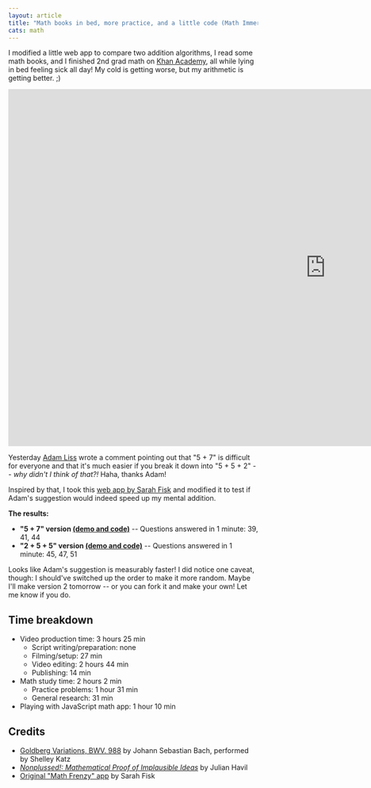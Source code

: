 ```yaml
---
layout: article
title: "Math books in bed, more practice, and a little code (Math Immersion Month Day 5)"
cats: math
---
```


I modified a little web app to compare two addition algorithms, I read some math books, and I finished 2nd grad math on [Khan Academy](https://www.khanacademy.org/), all while lying in bed feeling sick all day! My cold is getting worse, but my arithmetic is getting better. ;)

<iframe width="1280" height="720" src="https://www.youtube.com/embed/R_eulehhV6M?controls=0" frameborder="0" allowfullscreen></iframe>

Yesterday [Adam Liss](https://plus.google.com/u/0/+AdamLiss) wrote a comment pointing out that "5 + 7" is difficult for everyone and that it's much easier if you break it down into "5 + 5 + 2" -- *why didn't I think of that?!* Haha, thanks Adam!

Inspired by that, I took this [web app by Sarah Fisk](http://codepen.io/sfrisk/pen/NPQzdW) and modified it to test if Adam's suggestion would indeed speed up my mental addition.

**The results:**

- **"5 + 7" version [(demo and code)](http://codepen.io/anon/pen/QybdpJ?editors=001)** -- Questions answered in 1 minute: 39, 41, 44
- **"2 + 5 + 5" version [(demo and code)](http://codepen.io/anon/pen/mVdzpm?editors=001)** -- Questions answered in 1 minute: 45, 47, 51

Looks like Adam's suggestion is measurably faster! I did notice one caveat, though: I should've switched up the order to make it more random. Maybe I'll make version 2 tomorrow -- or you can fork it and make your own! Let me know if you do.

## Time breakdown
- Video production time: 3 hours 25 min
  - Script writing/preparation: none
  - Filming/setup: 27 min
  - Video editing: 2 hours 44 min
  - Publishing: 14 min
- Math study time: 2 hours 2 min
  - Practice problems: 1 hour 31 min
  - General research: 31 min
- Playing with JavaScript math app: 1 hour 10 min
  
## Credits
- [Goldberg Variations, BWV. 988](https://musopen.org/music/937/johann-sebastian-bach/goldberg-variations-bwv-988/) by Johann Sebastian Bach, performed by Shelley Katz
- [*Nonplussed!: Mathematical Proof of Implausible Ideas*](http://amzn.to/1R28Nxz) by Julian Havil
- [Original "Math Frenzy" app](http://codepen.io/sfrisk/pen/NPQzdW) by Sarah Fisk